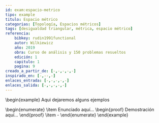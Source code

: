 ```yaml
---
id: exam:espacio-metrico
tipo: example
titulo: Espacio métrico
categorias: [Topología, Espacios métricos]
tags: [desigualdad triangular, métrica, espacio métrico]
referencia:
    bibkey: rudin1991functional 
    autor: Wilkiewicz
    año: 2019
    obra: Curso de análisis y 150 problemas resueltos
    edición: 1
    capitulo: 1
    pagina: 9   
creado_a_partir_de: [-,-,-,-,-]
inspirado_en: [-,--,-]
enlaces_entrada: [-,-,-,-,-]
enlaces_salida: [-,-,-,-,-]
---
```

\begin{example}
Aqui dejaremos alguns ejemplos

\begin{enumerate}
\item Enunciado aquí...
\begin{proof}
Demostración aquí...
\end{proof}
\item -
\end{enumerate}
\end{example}
